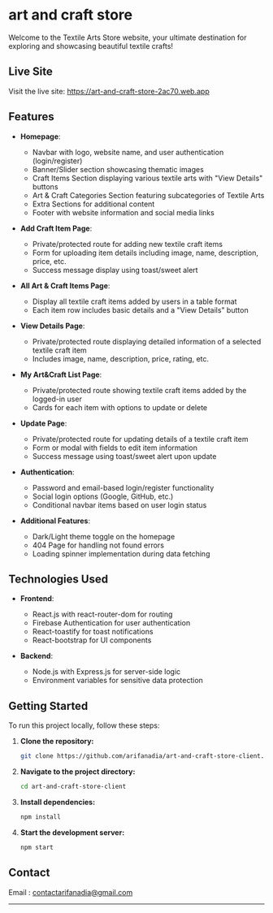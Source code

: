 # art and craft store

Welcome to the Textile Arts Store website, your ultimate destination for exploring and showcasing beautiful textile crafts!

## Live Site

Visit the live site: https://art-and-craft-store-2ac70.web.app

## Features

- **Homepage**:
  - Navbar with logo, website name, and user authentication (login/register)
  - Banner/Slider section showcasing thematic images
  - Craft Items Section displaying various textile arts with "View Details" buttons
  - Art & Craft Categories Section featuring subcategories of Textile Arts
  - Extra Sections for additional content
  - Footer with website information and social media links

- **Add Craft Item Page**:
  - Private/protected route for adding new textile craft items
  - Form for uploading item details including image, name, description, price, etc.
  - Success message display using toast/sweet alert

- **All Art & Craft Items Page**:
  - Display all textile craft items added by users in a table format
  - Each item row includes basic details and a "View Details" button

- **View Details Page**:
  - Private/protected route displaying detailed information of a selected textile craft item
  - Includes image, name, description, price, rating, etc.

- **My Art&Craft List Page**:
  - Private/protected route showing textile craft items added by the logged-in user
  - Cards for each item with options to update or delete

- **Update Page**:
  - Private/protected route for updating details of a textile craft item
  - Form or modal with fields to edit item information
  - Success message using toast/sweet alert upon update

- **Authentication**:
  - Password and email-based login/register functionality
  - Social login options (Google, GitHub, etc.)
  - Conditional navbar items based on user login status

- **Additional Features**:
  - Dark/Light theme toggle on the homepage
  - 404 Page for handling not found errors
  - Loading spinner implementation during data fetching

## Technologies Used

- **Frontend**:
  - React.js with react-router-dom for routing
  - Firebase Authentication for user authentication
  - React-toastify for toast notifications
  - React-bootstrap for UI components

- **Backend**:
  - Node.js with Express.js for server-side logic
  - Environment variables for sensitive data protection

## Getting Started

To run this project locally, follow these steps:

1. **Clone the repository:**
    ```bash
    git clone https://github.com/arifanadia/art-and-craft-store-client.git
    ```
2. **Navigate to the project directory:**
    ```bash
    cd art-and-craft-store-client
    ```
3. **Install dependencies:**
    ```bash
    npm install
    ```
4. **Start the development server:**
    ```bash
    npm start
    ```

## Contact

Email : contactarifanadia@gmail.com

---
